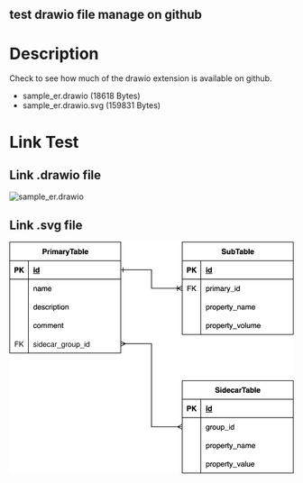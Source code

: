 test drawio file manage on github
----------------------------

# Description

Check to see how much of the drawio extension is available on github.

* sample_er.drawio (18618 Bytes)
* sample_er.drawio.svg (159831 Bytes)


# Link Test

## Link .drawio file
![sample_er.drawio](sample_er.drawio)

## Link .svg file
![sample_er.drawio.svg](sample_er.drawio.svg)


